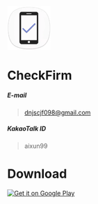 <img src="art/ic_launcher.png" width="100" height="100">

# CheckFirm

##### E-mail
> dnjscjf098@gmail.com

##### KakaoTalk ID
> aixun99

# Download
<a href='https://play.google.com/store/apps/details?id=com.illusion.checkfirm&pcampaignid=MKT-Other-global-all-co-prtnr-py-PartBadge-Mar2515-1'><img alt='Get it on Google Play' src='https://play.google.com/intl/en_us/badges/images/generic/en_badge_web_generic.png' width="350"/></a>
